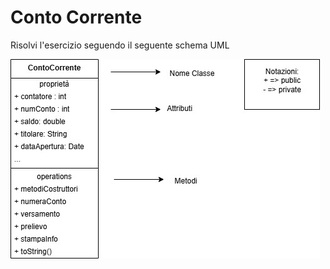 # Conto Corrente
Risolvi l'esercizio seguendo il seguente schema UML

![schema UML](./umlClasse.jpg)